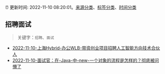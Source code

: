 :alarm_clock: 更新时间: 2022-11-10 08:20:01。[来源分类](../README.md)、[标签分类](../TAGS.md)、[时间分类](../TIMELINE.md)

## 招聘面试


> 关键字：`招聘`、`面试`



- [2022-11-10-上海Hybrid-办公WLB-带资创业项目招聘人工智能方向技术合伙人](https://www.v2ex.com/t/894139) 
- [2022-11-10-面试官：在-Java-中-new-一个对象的流程是怎样的？彻底被问懵了](https://toutiao.io/k/q557n2e) 